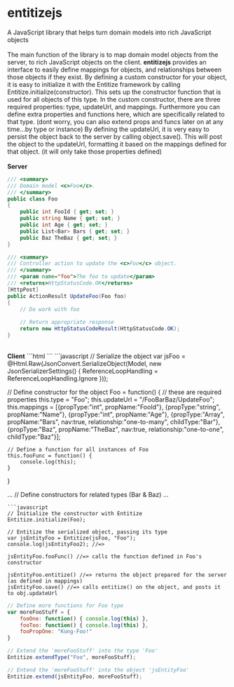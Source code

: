 # entitizejs
A JavaScript library that helps turn domain models into rich JavaScript objects
<br />
<br />
The main function of the library is to map domain model objects from the server, to rich JavaScript objects on the client.
<b>entitizejs</b> provides an interface to easily define mappings for objects, and relationships between those objects if they exist.
By defining a custom constructor for your object, it is easy to initialize it with the Entitize framework by calling Entitize.initialize(constructor). This sets up the constructor function that is used for all objects of this type.
In the custom constructor, there are three required properties: type, updateUrl, and mappings. Furthermore you can define extra properties and functions here, which are specifically related to that type. (dont worry, you can also extend props and funcs later on at any time...by type or instance)
By defining the updateUrl, it is very easy to persist the object back to the server by calling object.save(). This will post the object to the updateUrl, formatting it based on the mappings defined for that object. (it will only take those properties defined)
<br />
<br />
<strong>Server</strong>
```C#
/// <summary>
/// Domain model <c>Foo</c>.
/// </summary>
public class Foo
{
    public int FooId { get; set; }
    public string Name { get; set; }
    public int Age { get; set; }
    public List<Bar> Bars { get; set; }
    public Baz TheBaz { get; set; }
}

/// <summary>
/// Controller action to update the <c>Foo</c> object.
/// </summary>
/// <param name="foo">The foo to update</param>
/// <returns>HttpStatusCode.OK</returns>
[HttpPost]
public ActionResult UpdateFoo(Foo foo)
{
    // Do work with foo
    
    // Return appropriate response
    return new HttpStatusCodeResult(HttpStatusCode.OK);
}
```
<br />
<strong>Client</strong>
```html
<!-- include the entitize.js script -->
<script src="/path/to/entitize.js" type="text/javascript"></script>
```
```javascript
// Serialize the object
var jsFoo = @Html.Raw(JsonConvert.SerializeObject(Model,
        new JsonSerializerSettings() { ReferenceLoopHandling = ReferenceLoopHandling.Ignore }));

// Define constructor for the object
Foo = function() {
    // these are required properties
    this.type = "Foo";
    this.updateUrl = "/FooBarBaz/UpdateFoo";
    this.mappings = [{propType:"int", propName:"FooId"},
                     {propType:"string", propName:"Name"},
                     {propType:"int", propName:"Age"},
                     {propType:"Array", propName:"Bars", nav:true, relationship:"one-to-many", childType:"Bar"},
                     {propType:"Baz", propName:"TheBaz", nav:true, relationship:"one-to-one", childType:"Baz"}];
    
    // Define a function for all instances of Foo
    this.fooFunc = function() {
        console.log(this);
    }
}

...
// Define constructors for related types (Bar & Baz)
...
```
```javascript
// Initialize the constructor with Entitize
Entitize.initialize(Foo);

// Entitize the serialized object, passing its type
var jsEntityFoo = Entitize(jsFoo, "Foo");
console.log(jsEntityFoo2); //=> 

jsEntityFoo.fooFunc() //=> calls the function defined in Foo's constructor

jsEntityFoo.entitize() //=> returns the object prepared for the server (as defined in mappings)
jsEntityFoo.save() //=> calls entitize() on the object, and posts it to obj.updateUrl
```
```javascript
// Define more functions for Foo type
var moreFooStuff = {
    fooOne: function() { console.log(this) },
    fooToo: function() { console.log(this) },
    fooPropOne: "Kung-Foo!"
}

// Extend the 'moreFooStuff' into the type 'Foo'
Entitize.extendType("Foo", moreFooStuff);

// Entend the 'moreFooStuff' into the object 'jsEntityFoo'
Entitize.extend(jsEntityFoo, moreFooStuff);
```
